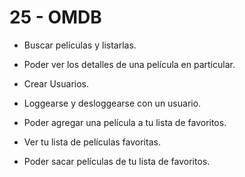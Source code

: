

# 25 - OMDB



- Buscar películas y listarlas.
- Poder ver los detalles de una película en particular.
- Crear Usuarios.
- Loggearse y desloggearse con un usuario.



- Poder agregar una película a tu lista de favoritos.
- Ver tu lista de películas favoritas.
- Poder sacar películas de tu lista de favoritos.


